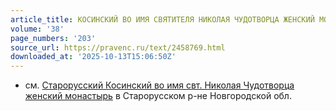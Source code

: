 ```yaml
---
article_title: КОСИНСКИЙ ВО ИМЯ СВЯТИТЕЛЯ НИКОЛАЯ ЧУДОТВОРЦА ЖЕНСКИЙ МОНАСТЫРЬ
volume: '38'
page_numbers: '203'
source_url: https://pravenc.ru/text/2458769.html
downloaded_at: '2025-10-13T15:06:50Z'
---
```


- см. [Старорусский Косинский во имя свт. Николая Чудотворца женский монастырь](<https://pravenc.ru/text/Старорусский Косинский во имя свт  Николая Чудотворца женский монастырь.html>) в Старорусском р-не Новгородской обл.
